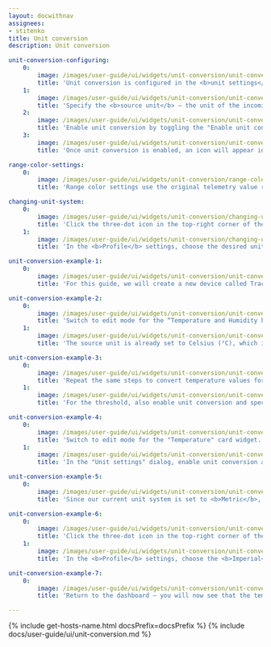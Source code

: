 ```yaml
---
layout: docwithnav
assignees:
- stitenko
title: Unit conversion
description: Unit conversion

unit-conversion-configuring:
    0:
        image: /images/user-guide/ui/widgets/unit-conversion/unit-conversion-configuring-1-ce.png
        title: 'Unit conversion is configured in the <b>unit settings</b> available in the <b>telemetry keys</b>, <b>Y-axis</b>, and <b>thresholds</b> configurations within the widget settings.'
    1:
        image: /images/user-guide/ui/widgets/unit-conversion/unit-conversion-configuring-2-ce.png
        title: 'Specify the <b>source unit</b> — the unit of the incoming telemetry value received from the server to ensure correct conversion to the target unit.'
    2:
        image: /images/user-guide/ui/widgets/unit-conversion/unit-conversion-configuring-3-ce.png
        title: 'Enable unit conversion by toggling the "Enable unit conversion" switch. The system will automatically suggest commonly used target units for each unit system (e.g., °C for Metric, °F for Imperial, and °C for Hybrid). However, you can override these by selecting different units from the dropdown list. After, click "<b>Apply</b>" to save the changes.'
    3:
        image: /images/user-guide/ui/widgets/unit-conversion/unit-conversion-configuring-4-ce.png
        title: 'Once unit conversion is enabled, an icon will appear in the Unit field indicating that the feature is active.'

range-color-settings:
    0:
        image: /images/user-guide/ui/widgets/unit-conversion/range-color-settings-1-ce.png
        title: 'Range color settings use the original telemetry value received from the server in its source units — before any unit conversion is applied.'

changing-unit-system:
    0:
        image: /images/user-guide/ui/widgets/unit-conversion/changing-unit-system-1-ce.png
        title: 'Click the three-dot icon in the top-right corner of the screen and select "<b>Account</b>".'
    1:
        image: /images/user-guide/ui/widgets/unit-conversion/changing-unit-system-2-ce.png
        title: 'In the <b>Profile</b> settings, choose the desired unit system from the dropdown list. Then, apply changes.'

unit-conversion-example-1:
    0:
        image: /images/user-guide/ui/widgets/unit-conversion/unit-conversion-example-1-ce.png
        title: 'For this guide, we will create a new device called Tracker1, which receives longitude, latitude, speed, circle radius, status, and polygon coordinates as telemetry using an emulator written in JavaScript.'

unit-conversion-example-2:
    0:
        image: /images/user-guide/ui/widgets/unit-conversion/unit-conversion-example-2-ce.png
        title: 'Switch to edit mode for the “Temperature and Humidity history” chart widget. First, configure the unit conversion for the "temperature" telemetry key: Click on the "Units" row in the "temperature" key field.'
    1:
        image: /images/user-guide/ui/widgets/unit-conversion/unit-conversion-example-3-ce.png
        title: 'The source unit is already set to Celsius (°C), which is exactly what we need. To enable conversion, simply toggle on the “Enable unit conversion” option and specify the target unit for each unit system (e.g., °F for Imperial, °C for Metric and Hybrid). Then, click "Apply".'

unit-conversion-example-3:
    0:
        image: /images/user-guide/ui/widgets/unit-conversion/unit-conversion-example-4-ce.png
        title: 'Repeat the same steps to convert temperature values for the Y-axis — enable unit conversion and specify the target units for each measurement system. Click "Apply".'
    1:
        image: /images/user-guide/ui/widgets/unit-conversion/unit-conversion-example-5-ce.png
        title: 'For the threshold, also enable unit conversion and specify the target units for each unit system. Then, apply all changes.'

unit-conversion-example-4:
    0:
        image: /images/user-guide/ui/widgets/unit-conversion/unit-conversion-example-6-ce.png
        title: 'Switch to edit mode for the "Temperature" card widget.'
    1:
        image: /images/user-guide/ui/widgets/unit-conversion/unit-conversion-example-7-ce.png
        title: 'In the "Unit settings" dialog, enable unit conversion and provide the appropriate units for each unit system, just like before. Apply your changes and save the dashboard.'

unit-conversion-example-5:
    0:        
        image: /images/user-guide/ui/widgets/unit-conversion/unit-conversion-example-8-ce.png
        title: 'Since our current unit system is set to <b>Metric</b>, temperature values are shown in Celsius (<b>°C</b>).'

unit-conversion-example-6:
    0:
        image: /images/user-guide/ui/widgets/unit-conversion/unit-conversion-example-9-ce.png
        title: 'Click the three-dot icon in the top-right corner of the screen and select "<b>Account</b>".'
    1:
        image: /images/user-guide/ui/widgets/unit-conversion/unit-conversion-example-10-ce.png
        title: 'In the <b>Profile</b> settings, choose the <b>Imperial</b> unit system from the dropdown list. Then, apply changes.'

unit-conversion-example-7:
    0:
        image: /images/user-guide/ui/widgets/unit-conversion/unit-conversion-example-11-ce.png
        title: 'Return to the dashboard — you will now see that the temperature value, Y-axis labels, and threshold have been converted from Celsius to Fahrenheit according to the selected unit system.'

---
```


{% include get-hosts-name.html docsPrefix=docsPrefix %}
{% include docs/user-guide/ui/unit-conversion.md %}
